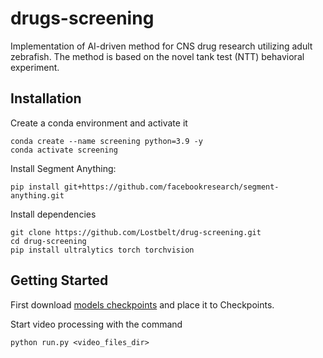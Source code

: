 # drugs-screening

Implementation of AI-driven method for CNS drug research utilizing adult zebrafish. The method is based on the novel tank test (NTT) behavioral experiment.

## Installation

Create a conda environment and activate it

```
conda create --name screening python=3.9 -y
conda activate screening
```

Install Segment Anything:

```
pip install git+https://github.com/facebookresearch/segment-anything.git
```


Install dependencies

```
git clone https://github.com/Lostbelt/drug-screening.git
cd drug-screening
pip install ultralytics torch torchvision
```

## <a name="GettingStarted"></a>Getting Started

First download [models checkpoints](https://drive.google.com/drive/folders/1Ahy9nWQRqqwMCV9Di8jhIZyxUQmo5NaC?usp=sharing) and place it to Checkpoints.

Start video processing with the command
```
python run.py <video_files_dir>
```
